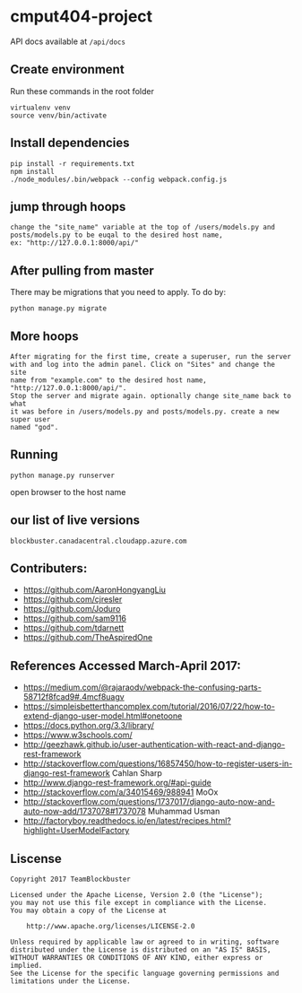 # cmput404-project

API docs available at ```/api/docs```

## Create environment ##
Run these commands in the root folder
```
virtualenv venv
source venv/bin/activate
```

## Install dependencies ##
```
pip install -r requirements.txt
npm install
./node_modules/.bin/webpack --config webpack.config.js
```

## jump through hoops ##
```
change the "site_name" variable at the top of /users/models.py and 
posts/models.py to be euqal to the desired host name, 
ex: "http://127.0.0.1:8000/api/" 
```


## After pulling from master ##
There may be migrations that you need to apply. To do by:
```
python manage.py migrate
```

## More hoops ##
```
After migrating for the first time, create a superuser, run the server 
with and log into the admin panel. Click on "Sites" and change the site
name from "example.com" to the desired host name, "http://127.0.0.1:8000/api/".
Stop the server and migrate again. optionally change site_name back to what
it was before in /users/models.py and posts/models.py. create a new super user
named "god".  
```

## Running ##
```
python manage.py runserver
```
open browser to the host name





## our list of live versions
```
blockbuster.canadacentral.cloudapp.azure.com
```

## Contributers:

* https://github.com/AaronHongyangLiu
* https://github.com/cjresler
* https://github.com/Joduro
* https://github.com/sam9116
* https://github.com/tdarnett
* https://github.com/TheAspiredOne

## References Accessed March-April 2017:

* https://medium.com/@rajaraodv/webpack-the-confusing-parts-58712f8fcad9#.4mcf8uagv
* https://simpleisbetterthancomplex.com/tutorial/2016/07/22/how-to-extend-django-user-model.html#onetoone
* https://docs.python.org/3.3/library/
* https://www.w3schools.com/
* http://geezhawk.github.io/user-authentication-with-react-and-django-rest-framework
* http://stackoverflow.com/questions/16857450/how-to-register-users-in-django-rest-framework Cahlan Sharp
* http://www.django-rest-framework.org/#api-guide
* http://stackoverflow.com/a/34015469/988941 MoOx
* http://stackoverflow.com/questions/1737017/django-auto-now-and-auto-now-add/1737078#1737078 Muhammad Usman
* http://factoryboy.readthedocs.io/en/latest/recipes.html?highlight=UserModelFactory

## Liscense
```
Copyright 2017 TeamBlockbuster

Licensed under the Apache License, Version 2.0 (the "License");
you may not use this file except in compliance with the License.
You may obtain a copy of the License at

    http://www.apache.org/licenses/LICENSE-2.0

Unless required by applicable law or agreed to in writing, software
distributed under the License is distributed on an "AS IS" BASIS,
WITHOUT WARRANTIES OR CONDITIONS OF ANY KIND, either express or implied.
See the License for the specific language governing permissions and
limitations under the License.
```
